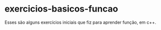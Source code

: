 # exercicios-basicos-funcao
Esses são alguns exercícios iniciais que fiz para aprender função, em c++.
